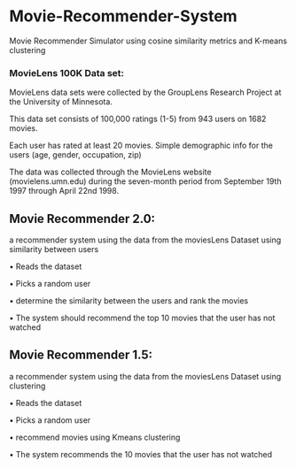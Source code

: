 # Movie-Recommender-System
Movie Recommender Simulator using cosine similarity metrics and K-means clustering

### MovieLens 100K Data set:

MovieLens data sets were collected by the GroupLens Research Project at the University of Minnesota.

This data set consists of 100,000 ratings (1-5) from 943 users on 1682 movies.

Each user has rated at least 20 movies. Simple demographic info for the users (age, gender, occupation, zip)

The data was collected through the MovieLens website (movielens.umn.edu) during the seven-month period from September 19th 1997 through April 22nd 1998.


## **Movie Recommender 2.0:**
a recommender system using the data from the moviesLens Dataset using similarity between users

• Reads the dataset

• Picks a random user

• determine the similarity between the users and rank the movies

• The system should recommend the top 10 movies that the user has not watched


## **Movie Recommender 1.5:**

a recommender system using the data from the moviesLens Dataset using clustering

• Reads the dataset

• Picks a random user

• recommend movies using Kmeans clustering 

• The system recommends the 10 movies that the user has not watched
